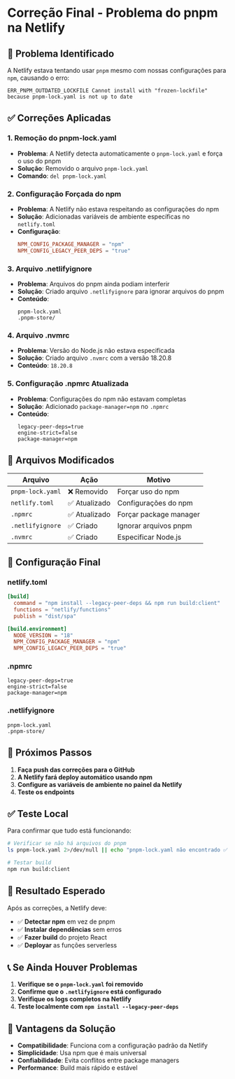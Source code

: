 # Correção Final - Problema do pnpm na Netlify

## 🐛 Problema Identificado

A Netlify estava tentando usar `pnpm` mesmo com nossas configurações para `npm`, causando o erro:
```
ERR_PNPM_OUTDATED_LOCKFILE Cannot install with "frozen-lockfile" because pnpm-lock.yaml is not up to date
```

## ✅ Correções Aplicadas

### 1. Remoção do pnpm-lock.yaml
- **Problema**: A Netlify detecta automaticamente o `pnpm-lock.yaml` e força o uso do pnpm
- **Solução**: Removido o arquivo `pnpm-lock.yaml`
- **Comando**: `del pnpm-lock.yaml`

### 2. Configuração Forçada do npm
- **Problema**: A Netlify não estava respeitando as configurações do npm
- **Solução**: Adicionadas variáveis de ambiente específicas no `netlify.toml`
- **Configuração**:
  ```toml
  NPM_CONFIG_PACKAGE_MANAGER = "npm"
  NPM_CONFIG_LEGACY_PEER_DEPS = "true"
  ```

### 3. Arquivo .netlifyignore
- **Problema**: Arquivos do pnpm ainda podiam interferir
- **Solução**: Criado arquivo `.netlifyignore` para ignorar arquivos do pnpm
- **Conteúdo**:
  ```
  pnpm-lock.yaml
  .pnpm-store/
  ```

### 4. Arquivo .nvmrc
- **Problema**: Versão do Node.js não estava especificada
- **Solução**: Criado arquivo `.nvmrc` com a versão 18.20.8
- **Conteúdo**: `18.20.8`

### 5. Configuração .npmrc Atualizada
- **Problema**: Configurações do npm não estavam completas
- **Solução**: Adicionado `package-manager=npm` no `.npmrc`
- **Conteúdo**:
  ```
  legacy-peer-deps=true
  engine-strict=false
  package-manager=npm
  ```

## 📁 Arquivos Modificados

| Arquivo | Ação | Motivo |
|---------|------|--------|
| `pnpm-lock.yaml` | ❌ Removido | Forçar uso do npm |
| `netlify.toml` | ✅ Atualizado | Configurações do npm |
| `.npmrc` | ✅ Atualizado | Forçar package manager |
| `.netlifyignore` | ✅ Criado | Ignorar arquivos pnpm |
| `.nvmrc` | ✅ Criado | Especificar Node.js |

## 🔧 Configuração Final

### netlify.toml
```toml
[build]
  command = "npm install --legacy-peer-deps && npm run build:client"
  functions = "netlify/functions"
  publish = "dist/spa"

[build.environment]
  NODE_VERSION = "18"
  NPM_CONFIG_PACKAGE_MANAGER = "npm"
  NPM_CONFIG_LEGACY_PEER_DEPS = "true"
```

### .npmrc
```
legacy-peer-deps=true
engine-strict=false
package-manager=npm
```

### .netlifyignore
```
pnpm-lock.yaml
.pnpm-store/
```

## 🚀 Próximos Passos

1. **Faça push das correções para o GitHub**
2. **A Netlify fará deploy automático usando npm**
3. **Configure as variáveis de ambiente no painel da Netlify**
4. **Teste os endpoints**

## ✅ Teste Local

Para confirmar que tudo está funcionando:

```bash
# Verificar se não há arquivos do pnpm
ls pnpm-lock.yaml 2>/dev/null || echo "pnpm-lock.yaml não encontrado ✅"

# Testar build
npm run build:client
```

## 🎯 Resultado Esperado

Após as correções, a Netlify deve:
- ✅ **Detectar npm** em vez de pnpm
- ✅ **Instalar dependências** sem erros
- ✅ **Fazer build** do projeto React
- ✅ **Deployar** as funções serverless

## 📞 Se Ainda Houver Problemas

1. **Verifique se o `pnpm-lock.yaml` foi removido**
2. **Confirme que o `.netlifyignore` está configurado**
3. **Verifique os logs completos na Netlify**
4. **Teste localmente com `npm install --legacy-peer-deps`**

## 🎉 Vantagens da Solução

- **Compatibilidade**: Funciona com a configuração padrão da Netlify
- **Simplicidade**: Usa npm que é mais universal
- **Confiabilidade**: Evita conflitos entre package managers
- **Performance**: Build mais rápido e estável
